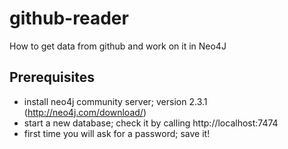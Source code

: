 # github-reader
How to get data from github and work on it in Neo4J

## Prerequisites

* install neo4j community server; version 2.3.1 (http://neo4j.com/download/)
* start a new database; check it by calling http://localhost:7474
* first time you will ask for a password; save it!